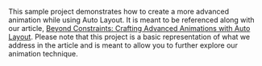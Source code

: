 This sample project demonstrates how to create a more advanced animation while using Auto Layout. It is meant to be referenced along with our article, [Beyond Constraints: Crafting Advanced Animations with Auto Layout](https://savvyapps.com/blog/advanced-ios-animations-with-auto-layout). Please note that this project is a basic representation of what we address in the article and is meant to allow you to further explore our animation technique.